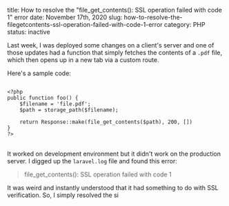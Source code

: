 title: How to resolve the "file_get_contents(): SSL operation failed with code 1" error
date: November 17th, 2020
slug: how-to-resolve-the-filegetcontents-ssl-operation-failed-with-code-1-error
category: PHP
status: inactive

Last week, I was deployed some changes on a client's server and one of those updates had a function that simply fetches the contents of a `.pdf` file, which then opens up in a new tab via a custom route.

Here's a sample code:
<pre>
<code class="php">
&lt;?php
public function foo() {
    $filename = 'file.pdf';
    $path = storage_path($filename);
    
    return Response::make(file_get_contents($path), 200, [])
}
?&gt;
</code>
</pre>

It worked on development environment but it didn't work on the production server. I digged up the `laravel.log` file and found this error:

> file_get_contents(): SSL operation failed with code 1

It was weird and instantly understood that it had something to do with SSL verification. So, I simply resolved the si
